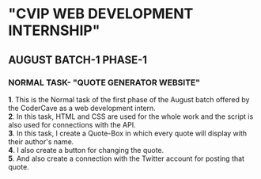   # "CVIP WEB DEVELOPMENT INTERNSHIP"
  ## AUGUST BATCH-1 PHASE-1
  ### NORMAL TASK- "QUOTE GENERATOR WEBSITE"
  **1**. This is the Normal task of the first phase of the August batch offered by the CoderCave as a web development intern.<br>
  **2**. In this task, HTML and CSS are used for the whole work and the script is also used for connections with the API.<br>
  **3**. In this task, I create a Quote-Box in which every quote will display with their author's name.<br>
  **4**. I also create a button for changing the quote.<br>
  **5**. And also create a connection with the Twitter account for posting that quote.<br>  
  

